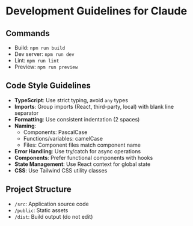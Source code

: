 # Development Guidelines for Claude

## Commands
- Build: `npm run build`
- Dev server: `npm run dev`
- Lint: `npm run lint`
- Preview: `npm run preview`

## Code Style Guidelines
- **TypeScript**: Use strict typing, avoid `any` types
- **Imports**: Group imports (React, third-party, local) with blank line separator
- **Formatting**: Use consistent indentation (2 spaces)
- **Naming**: 
  - Components: PascalCase
  - Functions/variables: camelCase
  - Files: Component files match component name
- **Error Handling**: Use try/catch for async operations
- **Components**: Prefer functional components with hooks
- **State Management**: Use React context for global state
- **CSS**: Use Tailwind CSS utility classes

## Project Structure
- `/src`: Application source code
- `/public`: Static assets
- `/dist`: Build output (do not edit)